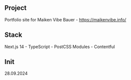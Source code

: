 ## Project
Portfolio site for Maiken Vibe Bauer - https://maikenvibe.info/

## Stack
Next.js 14 - TypeScript - PostCSS Modules - Contentful

## Init
28.09.2024